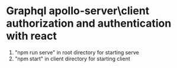 # Graphql apollo-server\client authorization and authentication with react
1. "npm run serve" in root directory for starting serve
2. "npm start" in client directory for starting client  
